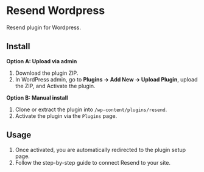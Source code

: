 # Resend Wordpress

Resend plugin for Wordpress.

## Install

**Option A: Upload via admin**

1. Download the plugin ZIP.
2. In WordPress admin, go to **Plugins → Add New → Upload Plugin**, upload the ZIP, and Activate the plugin.

**Option B: Manual install**

1. Clone or extract the plugin into `/wp-content/plugins/resend`.
2. Activate the plugin via the `Plugins` page.

## Usage

1. Once activated, you are automatically redirected to the plugin setup page.
2. Follow the step-by-step guide to connect Resend to your site.
